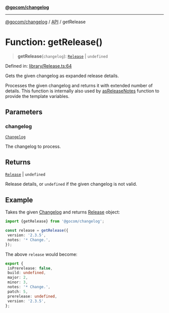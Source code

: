 [**@gocom/changelog**](../README.md)

***

[@gocom/changelog](../README.md) / [API](../Public/API.md) / getRelease

# Function: getRelease()

> **getRelease**(`changelog`): [`Release`](../Types/API.Release.md) \| `undefined`

Defined in: [library/Release.ts:64](https://github.com/gocom/changelog/blob/fe56088accc93f0c9f2d904b16015f9182243960/src/library/Release.ts#L64)

Gets the given changelog as expanded release details.

Processes the given changelog and returns it with extended number of details. This function is internally also
used by [asReleaseNotes](API.asReleaseNotes.md) function to provide the template variables.

## Parameters

### changelog

[`Changelog`](../Types/API.Changelog.md)

The changelog to process.

## Returns

[`Release`](../Types/API.Release.md) \| `undefined`

Release details, or `undefined` if the given changelog is not valid.

## Example

Takes the given [Changelog](../Types/API.Changelog.md) and returns [Release](../Types/API.Release.md) object:
```ts
import {getRelease} from '@gocom/changelog';

const release = getRelease({
 version: '2.3.5',
 notes: '* Change.',
});
```
The above `release` would become:
```ts
export {
 isPrerelease: false,
 build: undefined,
 major: 2,
 minor: 3,
 notes: '* Change.',
 patch: 5,
 prerelease: undefined,
 version: '2.3.5',
};
```
